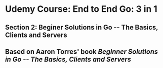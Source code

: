# Udemy Course: End to End Go: 3 in 1
## Section 2: Beginer Solutions in Go -- The Basics, Clients and Servers
## Based on Aaron Torres' book *Beginner Solutions in Go -- The Basics, Clients and Servers*
